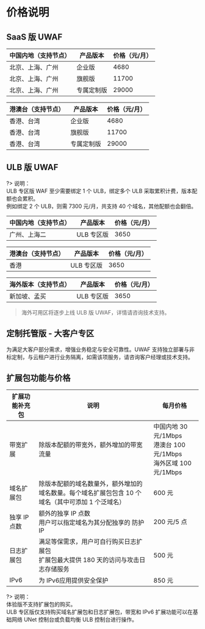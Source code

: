 # 价格说明

## SaaS 版 UWAF

| 中国内地（支持节点） | 产品版本   | 价格（元/月） |
| -------------------- | ---------- | ------------- |
| 北京、上海、广州     | 企业版     | 4680          |
| 北京、上海、广州     | 旗舰版     | 11700         |
| 北京、上海、广州     | 专属定制版 | 29000         |

| 港澳台（支持节点） | 产品版本   | 价格（元/月） |
| ------------------ | ---------- | ------------- |
| 香港、台湾         | 企业版     | 4680          |
| 香港、台湾         | 旗舰版     | 11700         |
| 香港、台湾         | 专属定制版 | 29000         |

## ULB 版 UWAF

?> 说明：  
ULB 专区版 WAF 至少需要绑定 1 个 ULB，绑定多个 ULB 采取累积计费，版本配额也会累积。  
例如绑定 2 个 ULB，则需 7300 元/月，共支持 40 个域名，其他配额也会翻倍。

| 中国内地（支持节点） | 产品版本   | 价格（元/月） |
| -------------------- | ---------- | ------------- |
| 广州、上海二         | ULB 专区版 | 3650          |

| 港澳台（支持节点） | 产品版本   | 价格（元/月） |
| ------------------ | ---------- | ------------- |
| 香港               | ULB 专区版 | 3650          |

| 海外版本（支持节点） | 产品版本   | 价格（元/月） |
| -------------------- | ---------- | ------------- |
| 新加坡、孟买         | ULB 专区版 | 3650          |

> 海外可用区将逐步上线 ULB 版 UWAF，详情请咨询技术支持。

## 定制托管版 - 大客户专区

为满足大客户部分需求，增强业务稳定与安全可靠性。UWAF 支持独立部署与非标定制，与云租户进行业务隔离，如需该项服务，请咨询客户经理或技术支持。

<div id="扩展包功能"></div>

## 扩展包功能与价格

| 扩展功能补充包 | 说明                                                                                              | 每月价格                                                               |
| -------------- | ------------------------------------------------------------------------------------------------- | ---------------------------------------------------------------------- |
| 带宽扩展       | 除版本配额的带宽外，额外增加的带宽流量                                                            | 中国内地 30 元/1Mbps<br>港澳台 100 元/1Mbps <br> 海外区域 100 元/1Mbps |
| 域名扩展包     | 除版本配额的域名数量外，额外增加的域名数量。每个域名扩展包包含 10 个域名（其中可添加 1 个泛域名） | 600 元                                                                 |
| 独享 IP 点数   | 额外的独享 IP 点数<br>用户可以指定域名为其分配独享的 防护 IP                                      | 200 元/5 点                                                            |
| 日志扩展包     | 满足等保需求，用户可自行购买日志扩展包<br>扩展包最大提供 180 天的访问与攻击日志存储服务           | 500 元                                                                 |
| IPv6     | 为 IPv6应用提供安全保护                              | 850 元                                                                 |


<!--
|IPv6| 目前支持区域：IPV6-广东 <br>用户可以在购买界面 IPv6 一栏选择“IPV6-广东”。IPv6 开通后，在添加域名时可以选择对应 IPv6 节点，进行配置部署。 | 850 元 |
 -->

?> 说明：  
体验版不支持扩展包的购买。  
ULB 专区版仅支持购买域名扩展包和日志扩展包，带宽和 IPv6 扩展功能可以在基础网络 UNet 控制台或负载均衡 ULB 控制台进行操作。
